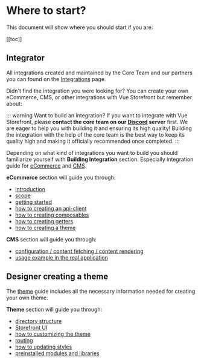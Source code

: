 # Where to start?

This document will show where you should start if you are:

[[toc]]

[comment]: <> (## Developer creating a shop)

## Integrator

All integrations created and maintained by the Core Team and our partners you can found on the [Integrations](../integrations/) page.

Didn't find the integration you were looking for? You can create your own eCommerce, CMS, or other integrations with Vue Storefront but remember about:

::: warning Want to build an integration?
If you want to integrate with Vue Storefront, please **contact the core team on our [Discord](https://discord.vuestorefront.io) server** first. We are eager to help you with building it and ensuring its high quality! Building the integration with the help of the core team is the best way to keep its quality high and making it officially recommended once completed.
:::

Depending on what kind of integrations you want to build you should familiarize yourself with **Building Integration** section. Especially integration guide for [eCommerce](../integrate/integration-guide.html) and [CMS](../integrate/cms.html).

**eCommerce** section will guide you through: 
- [introduction](../integrate/integration-guide.html#introduction)
- [scope](../integrate/integration-guide.html#scope)
- [getting started](../integrate/integration-guide.html#getting-started)
- [how to creating an api-client](../integrate/integration-guide.html#creating-an-api-client)
- [how to creating composables](../integrate/integration-guide.html#creating-composables)
- [how to creating getters](../integrate/integration-guide.html#creating-getters)
- [how to creating a theme](../integrate/integration-guide.html#creating-a-theme)

**CMS** section will guide you through:
- [configuration / content fetching / content rendering](../integrate/cms.html#what-is-needed)
- [usage example in the real application](../integrate/cms.html#usage-example-in-the-real-application)

## Designer creating a theme

The [theme](../guide/theme.html) guide includes all the necessary information needed for creating your own theme.

**Theme** section will guide you through:
- [directory structure](../guide/theme.html#directory-structure)
- [Storefront UI](../guide/theme.html#directory-structure)
- [how to customizing the theme](../guide/theme.html#customizing-the-theme)
- [routing](../guide/theme.html#routing)
- [how to updating styles](../guide/theme.html#updating-styles)
- [preinstalled modules and libraries](../guide/theme.html#preinstalled-modules-and-libraries)
